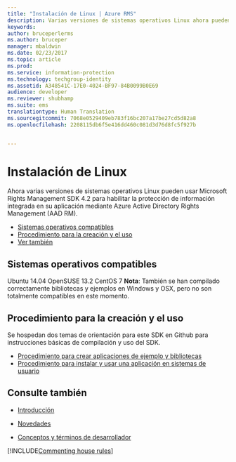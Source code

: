 ```yaml
---
title: "Instalación de Linux | Azure RMS"
description: Varias versiones de sistemas operativos Linux ahora pueden hacer uso del SDK de Microsoft Rights Management 4.2.
keywords: 
author: bruceperlerms
ms.author: bruceper
manager: mbaldwin
ms.date: 02/23/2017
ms.topic: article
ms.prod: 
ms.service: information-protection
ms.technology: techgroup-identity
ms.assetid: A348541C-17E0-4024-BF97-84B0099B0E69
audience: developer
ms.reviewer: shubhamp
ms.suite: ems
translationtype: Human Translation
ms.sourcegitcommit: 7068e0529409eb783f16bc207a17be27cd5d82a8
ms.openlocfilehash: 2208115db6f5e416dd460c081d3d76d8fc5f927b


---
```


# <a name="linux-setup"></a>Instalación de Linux


Ahora varias versiones de sistemas operativos Linux pueden usar Microsoft Rights Management SDK 4.2 para habilitar la protección de información integrada en su aplicación mediante Azure Active Directory Rights Management (AAD RM).

-   [Sistemas operativos compatibles](#supported-operating-systems)
-   [Procedimiento para la creación y el uso](#how-to-build-and-use)
-   [Ver también](#see-also)

## <a name="supported-operating-systems"></a>Sistemas operativos compatibles


Ubuntu 14.04 OpenSUSE 13.2 CentOS 7 **Nota**: También se han compilado correctamente bibliotecas y ejemplos en Windows y OSX, pero no son totalmente compatibles en este momento.

 

## <a name="how-to-build-and-use"></a>Procedimiento para la creación y el uso

Se hospedan dos temas de orientación para este SDK en Github para instrucciones básicas de compilación y uso del SDK.

-   [Procedimiento para crear aplicaciones de ejemplo y bibliotecas](https://github.com/AzureAD/rms-sdk-for-cpp/blob/master/docs/how_to_build_it.md)
-   [Procedimiento para instalar y usar una aplicación en sistemas de usuario](https://github.com/AzureAD/rms-sdk-for-cpp/blob/master/docs/how_to_use_it.md)

## <a name="see-also"></a>Consulte también

* [Introducción](get-started.md)

* [Novedades](release-notes.md)

* [Conceptos y términos de desarrollador](core-concepts.md)

[!INCLUDE[Commenting house rules](../includes/houserules.md)]


<!--HONumber=Jan17_HO1-->


